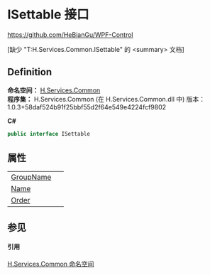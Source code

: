 # ISettable 接口
https://github.com/HeBianGu/WPF-Control

\[缺少 "T:H.Services.Common.ISettable" 的 &lt;summary&gt; 文档\]



## Definition
**命名空间：** <a href="b9cdd84f-6623-a51a-f53b-465103ced202">H.Services.Common</a>  
**程序集：** H.Services.Common (在 H.Services.Common.dll 中) 版本：1.0.3+58daf524b91f25bbf55d2f64e549e4224fcf9802

**C#**
``` C#
public interface ISettable
```



## 属性
<table>
<tr>
<td><a href="c283a9e4-aa73-1d24-23b8-58e3352651f5">GroupName</a></td>
<td> </td></tr>
<tr>
<td><a href="213d2385-70c8-5e63-f121-df95be874d71">Name</a></td>
<td> </td></tr>
<tr>
<td><a href="d80cd2dd-b671-bdda-b92a-21e08b278cbd">Order</a></td>
<td> </td></tr>
</table>

## 参见


#### 引用
<a href="b9cdd84f-6623-a51a-f53b-465103ced202">H.Services.Common 命名空间</a>  
